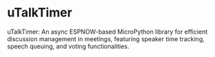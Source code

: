 # uTalkTimer
uTalkTimer: An async ESPNOW-based MicroPython library for efficient discussion management in meetings, featuring speaker time tracking, speech queuing, and voting functionalities.
